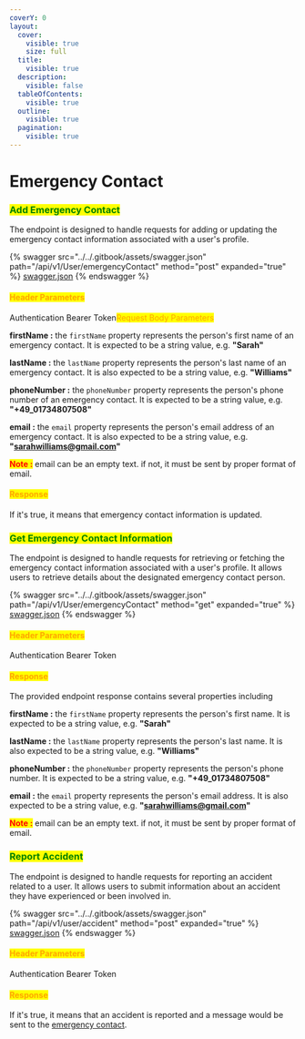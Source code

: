 ```yaml
---
coverY: 0
layout:
  cover:
    visible: true
    size: full
  title:
    visible: true
  description:
    visible: false
  tableOfContents:
    visible: true
  outline:
    visible: true
  pagination:
    visible: true
---
```


# Emergency Contact

### <mark style="color:green;">**Add Emergency Contact**</mark>&#x20;

The endpoint is designed to handle requests for adding or updating the emergency contact information associated with a user's profile.&#x20;

{% swagger src="../../.gitbook/assets/swagger.json" path="/api/v1/User/emergencyContact" method="post" expanded="true" %}
[swagger.json](../../.gitbook/assets/swagger.json)
{% endswagger %}

#### <mark style="color:orange;">Header Parameters</mark>

Authentication Bearer Token<mark style="color:orange;">Request Body Parameters</mark>

**firstName :** the `firstName` property represents the person's first name of an emergency contact. It is expected to be a string value, e.g. **"Sarah"**

**lastName :** the `lastName` property represents the person's last name of an emergency contact. It is also expected to be a string value, e.g. **"Williams"**

**phoneNumber :** the `phoneNumber` property represents the person's phone number of an emergency contact. It is expected to be a string value, e.g. **"+49\_01734807508"**

**email :** the `email` property represents the person's email address of an emergency contact. It is also expected to be a string value, e.g. **"sarahwilliams@gmail.com"**

<mark style="color:red;">**Note :**</mark> email can be an empty text. if not, it must be sent by proper format of email.

#### <mark style="color:orange;">**Response**</mark>

If it's true, it means that emergency contact information is updated.



### <mark style="color:green;">**Get Emergency Contact Information**</mark>&#x20;

The endpoint is designed to handle requests for retrieving or fetching the emergency contact information associated with a user's profile. It allows users to retrieve details about the designated emergency contact person.

{% swagger src="../../.gitbook/assets/swagger.json" path="/api/v1/User/emergencyContact" method="get" expanded="true" %}
[swagger.json](../../.gitbook/assets/swagger.json)
{% endswagger %}

#### <mark style="color:orange;">Header Parameters</mark>

Authentication Bearer Token

#### <mark style="color:orange;">**Response**</mark>

The provided endpoint response contains several properties including

**firstName :** the `firstName` property represents the person's first name. It is expected to be a string value, e.g. **"Sarah"**

**lastName :** the `lastName` property represents the person's last name. It is also expected to be a string value, e.g. **"Williams"**

**phoneNumber :** the `phoneNumber` property represents the person's phone number. It is expected to be a string value, e.g. **"+49\_01734807508"**

**email :** the `email` property represents the person's email address. It is also expected to be a string value, e.g. **"sarahwilliams@gmail.com"**

<mark style="color:red;">**Note :**</mark> email can be an empty text. if not, it must be sent by proper format of email.



### <mark style="color:green;">**Report Accident**</mark>&#x20;

The endpoint is designed to handle requests for reporting an accident related to a user. It allows users to submit information about an accident they have experienced or been involved in.

{% swagger src="../../.gitbook/assets/swagger.json" path="/api/v1/user/accident" method="post" expanded="true" %}
[swagger.json](../../.gitbook/assets/swagger.json)
{% endswagger %}

#### <mark style="color:orange;">Header Parameters</mark>

Authentication Bearer Token

#### <mark style="color:orange;">**Response**</mark>

If it's true, it means that an accident is reported and a message would be sent to the [emergency contact](emergency-contact.md#user-emergency-contact).
